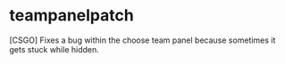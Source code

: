 # teampanelpatch
[CSGO] Fixes a bug within the choose team panel because sometimes it gets stuck while hidden.

